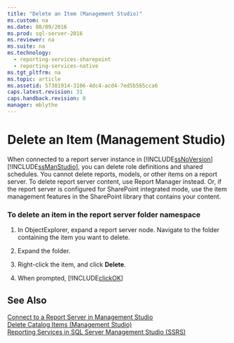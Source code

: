```yaml
---
title: "Delete an Item (Management Studio)"
ms.custom: na
ms.date: 08/09/2016
ms.prod: sql-server-2016
ms.reviewer: na
ms.suite: na
ms.technology: 
  - reporting-services-sharepoint
  - reporting-services-native
ms.tgt_pltfrm: na
ms.topic: article
ms.assetid: 57381914-3106-4dc4-acd4-7ed5b565cca6
caps.latest.revision: 31
caps.handback.revision: 0
manager: mblythe
---
```

# Delete an Item (Management Studio)
When connected to a report server instance in [!INCLUDE[ssNoVersion](../../Topics/TopicNameContainA/tokens/ssNoVersion_md.md)] [!INCLUDE[ssManStudio](../../Topics/TopicNameContainA/tokens/ssManStudio_md.md)], you can delete role definitions and shared schedules. You cannot delete reports, models, or other items on a report server. To delete report server content, use Report Manager instead. Or, if the report server is configured for SharePoint integrated mode, use the item management features in the SharePoint library that contains your content.  
  
### To delete an item in the report server folder namespace  
  
1.  In ObjectExplorer, expand a report server node. Navigate to the folder containing the item you want to delete.  
  
2.  Expand the folder.  
  
3.  Right-click the item, and click **Delete**.  
  
4.  When prompted, [!INCLUDE[clickOK](../../Topics/TopicNameContainA/tokens/clickOK_md.md)]  
  
## See Also  
 [Connect to a Report Server in Management Studio](../../Topics/TopicNameContainA/Connect-to-a-Report-Server-in-Management-Studio.md)   
 [Delete Catalog Items (Management Studio)](../../Topics/TopicNameNotContainA/Delete-Catalog-Items--Management-Studio-.md)   
 [Reporting Services in SQL Server Management Studio (SSRS)](../../Topics/TopicNameNotContainA/Reporting-Services-in-SQL-Server-Management-Studio--SSRS-.md)